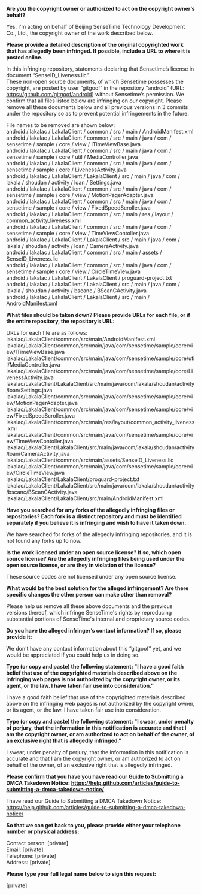 **Are you the copyright owner or authorized to act on the copyright owner’s behalf?**  

Yes. I'm acting on behalf of Beijing SenseTime Technology Development Co., Ltd., the copyright owner of the work described below.

**Please provide a detailed description of the original copyrighted work that has allegedly been infringed. If possible, include a URL to where it is posted online.**  

In this infringing repository, statements declaring that Sensetime’s license in document “SenseID_Liveness.lic”.  
These non-open source documents, of which Sensetime possesses the copyright, are posted by user “gitgoof” in the repository “android” (URL: https://github.com/gitgoof/android) without Sensetime’s permission. We confirm that all files listed below are infringing on our copyright. Please remove all these documents below and all previous versions in 3 commits under the repository so as to prevent potential infringements in the future.  

File names to be removed are shown below:  
android / lakalac / LakalaClient / common / src / main / AndroidManifest.xml  
android / lakalac / LakalaClient / common / src / main / java / com / sensetime / sample / core / view / ITimeViewBase.java  
android / lakalac / LakalaClient / common / src / main / java / com / sensetime / sample / core / util / MediaController.java  
android / lakalac / LakalaClient / common / src / main / java / com / sensetime / sample / core / LivenessActivity.java  
android / lakalac / LakalaClient / LakalaClient / src / main / java / com / lakala / shoudan / activity / loan / Settings.java  
android / lakalac / LakalaClient / common / src / main / java / com / sensetime / sample / core / view / MotionPagerAdapter.java  
android / lakalac / LakalaClient / common / src / main / java / com / sensetime / sample / core / view / FixedSpeedScroller.java  
android / lakalac / LakalaClient / common / src / main / res / layout / common_activity_liveness.xml  
android / lakalac / LakalaClient / common / src / main / java / com / sensetime / sample / core / view / TimeViewContoller.java  
android / lakalac / LakalaClient / LakalaClient / src / main / java / com / lakala / shoudan / activity / loan / CameraActivity.java  
android / lakalac / LakalaClient / common / src / main / assets / SenseID_Liveness.lic  
android / lakalac / LakalaClient / common / src / main / java / com / sensetime / sample / core / view / CircleTimeView.java  
android / lakalac / LakalaClient / LakalaClient / proguard-project.txt  
android / lakalac / LakalaClient / LakalaClient / src / main / java / com / lakala / shoudan / activity / bscanc / BScanCActivity.java  
android / lakalac / LakalaClient / LakalaClient / src / main / AndroidManifest.xml  

**What files should be taken down? Please provide URLs for each file, or if the entire repository, the repository’s URL:**    

URLs for each file are as follows:  
lakalac/LakalaClient/common/src/main/AndroidManifest.xml  
lakalac/LakalaClient/common/src/main/java/com/sensetime/sample/core/view/ITimeViewBase.java  
lakalac/LakalaClient/common/src/main/java/com/sensetime/sample/core/util/MediaController.java  
lakalac/LakalaClient/common/src/main/java/com/sensetime/sample/core/LivenessActivity.java  
lakalac/LakalaClient/LakalaClient/src/main/java/com/lakala/shoudan/activity/loan/Settings.java  
lakalac/LakalaClient/common/src/main/java/com/sensetime/sample/core/view/MotionPagerAdapter.java  
lakalac/LakalaClient/common/src/main/java/com/sensetime/sample/core/view/FixedSpeedScroller.java    
lakalac/LakalaClient/common/src/main/res/layout/common_activity_liveness.xml  
lakalac/LakalaClient/common/src/main/java/com/sensetime/sample/core/view/TimeViewContoller.java  
lakalac/LakalaClient/LakalaClient/src/main/java/com/lakala/shoudan/activity/loan/CameraActivity.java  
lakalac/LakalaClient/common/src/main/assets/SenseID_Liveness.lic  
lakalac/LakalaClient/common/src/main/java/com/sensetime/sample/core/view/CircleTimeView.java  
lakalac/LakalaClient/LakalaClient/proguard-project.txt  
lakalac/LakalaClient/LakalaClient/src/main/java/com/lakala/shoudan/activity/bscanc/BScanCActivity.java  
lakalac/LakalaClient/LakalaClient/src/main/AndroidManifest.xml  

**Have you searched for any forks of the allegedly infringing files or repositories? Each fork is a distinct repository and must be identified separately if you believe it is infringing and wish to have it taken down.**  

We have searched for forks of the allegedly infringing repositories, and it is not found any forks up to now.

**Is the work licensed under an open source license? If so, which open source license? Are the allegedly infringing files being used under the open source license, or are they in violation of the license?**  

These source codes are not licensed under any open source license.

**What would be the best solution for the alleged infringement? Are there specific changes the other person can make other than removal?**  

Please help us remove all these above documents and the previous versions thereof, which infringe SenseTime's rights by reproducing substantial portions of SenseTime's internal and proprietary source codes.

**Do you have the alleged infringer’s contact information? If so, please provide it:**  

We don't have any contact information about this “gitgoof” yet, and we would be appreciated if you could help us in doing so.

**Type (or copy and paste) the following statement: "I have a good faith belief that use of the copyrighted materials described above on the infringing web pages is not authorized by the copyright owner, or its agent, or the law. I have taken fair use into consideration."**  

I have a good faith belief that use of the copyrighted materials described above on the infringing web pages is not authorized by the copyright owner, or its agent, or the law. I have taken fair use into consideration.

**Type (or copy and paste) the following statement: "I swear, under penalty of perjury, that the information in this notification is accurate and that I am the copyright owner, or am authorized to act on behalf of the owner, of an exclusive right that is allegedly infringed."**  

I swear, under penalty of perjury, that the information in this notification is accurate and that I am the copyright owner, or am authorized to act on behalf of the owner, of an exclusive right that is allegedly infringed.

**Please confirm that you have you have read our Guide to Submitting a DMCA Takedown Notice: https://help.github.com/articles/guide-to-submitting-a-dmca-takedown-notice/**  

I have read our Guide to Submitting a DMCA Takedown Notice: https://help.github.com/articles/guide-to-submitting-a-dmca-takedown-notice/

**So that we can get back to you, please provide either your telephone number or physical address:**  

Contact person: [private]  
Email: [private]  
Telephone: [private]  
Address: [private]  

**Please type your full legal name below to sign this request:**  

[private]  
